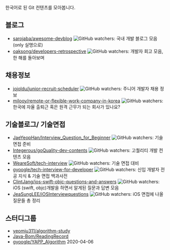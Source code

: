 한국어로 된 Git 컨텐츠를 모아봅니다.

## 블로그
- [sarojaba/awesome-devblog](https://github.com/sarojaba/awesome-devblog) ![GitHub watchers](https://img.shields.io/github/watchers/sarojaba/awesome-devblog?style=social): 국내 개발 블로그 모음(only 실명으로)
- [oaksong/developers-retrospective](https://github.com/oaksong/developers-retrospective) ![GitHub watchers](https://img.shields.io/github/watchers/oaksong/developers-retrospective?style=social): 개발자 회고 모음, 한 해를 돌아보며

## 채용정보
- [jojoldu/junior-recruit-scheduler](https://github.com/jojoldu/junior-recruit-scheduler) ![GitHub watchers](https://img.shields.io/github/watchers/jojoldu/junior-recruit-scheduler?style=social): 주니어 개발자 채용 정보
- [milooy/remote-or-flexible-work-company-in-korea](https://github.com/milooy/remote-or-flexible-work-company-in-korea) ![GitHub watchers](https://img.shields.io/github/watchers/milooy/remote-or-flexible-work-company-in-korea?style=social): 한국에 자율 출퇴근 혹은 원격 근무가 되는 회사가 있나요?

## 기술블로그/ 기술면접
- [JaeYeopHan/Interview_Question_for_Beginner](https://github.com/JaeYeopHan/Interview_Question_for_Beginner) ![GitHub watchers](https://img.shields.io/github/watchers/JaeYeopHan/Interview_Question_for_Beginner?style=social): 기술 면접 준비
- [Integerous/goQuality-dev-contents](https://github.com/Integerous/goQuality-dev-contents) ![GitHub watchers](https://img.shields.io/github/watchers/Integerous/goQuality-dev-contents?style=social): 고퀄리티 개발 컨텐츠 모음
- [WeareSoft/tech-interview](https://github.com/WeareSoft/tech-interview) ![GitHub watchers](https://img.shields.io/github/watchers/WeareSoft/tech-interview?style=social): 기술 면접 대비
- [gyoogle/tech-interview-for-developer](https://github.com/gyoogle/tech-interview-for-developer) ![GitHub watchers](https://img.shields.io/github/watchers/gyoogle/tech-interview-for-developer?style=social): 신입 개발자 전공 지식 & 기술 면접 백과사전
- [ClintJang/ios-swift-objc-questions-and-answers](https://github.com/ClintJang/ios-swift-objc-questions-and-answers) ![GitHub watchers](https://img.shields.io/github/watchers/ClintJang/ios-swift-objc-questions-and-answers?style=social): iOS (swift, objc)개발을 하면서 알게된 질문과 답변 모음
- [JeaSungLEE/iOSInterviewquestions](https://github.com/JeaSungLEE/iOSInterviewquestions) ![GitHub watchers](https://img.shields.io/github/watchers/JeaSungLEE/iOSInterviewquestions?style=social): iOS 면접에 나올 질문들 총 정리

## 스터디그룹
- [yeomju311/algorithm-study](https://github.com/yeomju311/algorithm-study)
- [Java-Bom/ReadingRecord](https://github.com/Java-Bom/ReadingRecord)
- [gyoogle/YAPP_Algorithm](https://github.com/gyoogle/YAPP_Algorithm) 2020-04-06
